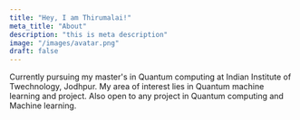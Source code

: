 ```yaml
---
title: "Hey, I am Thirumalai!"
meta_title: "About"
description: "this is meta description"
image: "/images/avatar.png"
draft: false
---
```


Currently pursuing my master's in Quantum computing at Indian Institute of Twechnology, Jodhpur. My area of interest lies in Quantum machine learning and project. Also open to any project in Quantum computing and Machine learning.
